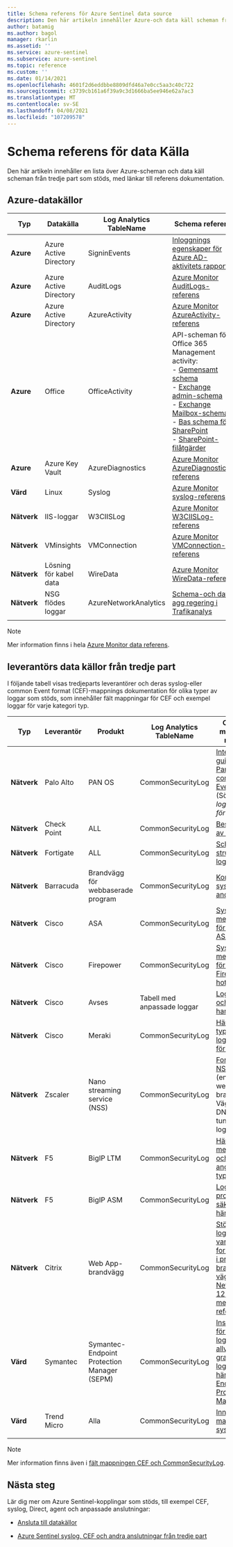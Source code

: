 ```yaml
---
title: Schema referens för Azure Sentinel data source
description: Den här artikeln innehåller Azure-och data käll scheman från tredje part som stöds av Azure Sentinel, med länkar till referens dokumentation.
author: batamig
ms.author: bagol
manager: rkarlin
ms.assetid: ''
ms.service: azure-sentinel
ms.subservice: azure-sentinel
ms.topic: reference
ms.custom: ''
ms.date: 01/14/2021
ms.openlocfilehash: 4601f2d6eddbbe8809dfd46a7e0cc5aa3c40c722
ms.sourcegitcommit: c3739cb161a6f39a9c3d1666ba5ee946e62a7ac3
ms.translationtype: MT
ms.contentlocale: sv-SE
ms.lasthandoff: 04/08/2021
ms.locfileid: "107209578"
---
```

# <a name="data-source-schema-reference"></a>Schema referens för data Källa

Den här artikeln innehåller en lista över Azure-scheman och data käll scheman från tredje part som stöds, med länkar till referens dokumentation.

## <a name="azure-data-sources"></a>Azure-datakällor

| Typ                             | Datakälla             | Log Analytics TableName | Schema referens |
| -------------------------------- | ---------------------- | ---------------------- | ---------------- |
| **Azure**                            | Azure Active Directory | SigninEvents           | [Inloggnings egenskaper för Azure AD-aktivitets rapporter](/graph/api/resources/signin#properties) |
| **Azure**                            | Azure Active Directory | AuditLogs              | [Azure Monitor AuditLogs-referens](/azure/azure-monitor/reference/tables/auditlogs) |
| **Azure**                            | Azure Active Directory | AzureActivity          | [Azure Monitor AzureActivity-referens](/azure/azure-monitor/reference/tables/azureactivity) |
| **Azure**                            | Office                 | OfficeActivity         | API-scheman för Office 365 Management activity: <br>- [Gemensamt schema ](/office/office-365-management-api/office-365-management-activity-api-schema#common-schema)   <br>- [Exchange admin-schema ](/office/office-365-management-api/office-365-management-activity-api-schema#exchange-admin-schema) <br>- [Exchange Mailbox-schema](/office/office-365-management-api/office-365-management-activity-api-schema#exchange-mailbox-schema)  <br>- [Bas schema för SharePoint](/office/office-365-management-api/office-365-management-activity-api-schema#sharepoint-base-schema)   <br>- [SharePoint-filåtgärder](/office/office-365-management-api/office-365-management-activity-api-schema#sharepoint-file-operations) |
| **Azure**                            | Azure Key Vault         | AzureDiagnostics       | [Azure Monitor AzureDiagnostics-referens](/azure/azure-monitor/reference/tables/azurediagnostics) |
| **Värd**                             | Linux                  | Syslog                 | [Azure Monitor syslog-referens](/azure/azure-monitor/reference/tables/syslog) |
| **Nätverk**                          | IIS-loggar               | W3CIISLog              | [Azure Monitor W3CIISLog-referens](/azure/azure-monitor/reference/tables/w3ciislog) |
| **Nätverk**                          | VMinsights             | VMConnection           | [Azure Monitor VMConnection-referens](/azure/azure-monitor/reference/tables/vmconnection) |
| **Nätverk**                          | Lösning för kabel data     | WireData               | [Azure Monitor WireData-referens](/azure/azure-monitor/reference/tables/wiredata) |
| **Nätverk**                          | NSG flödes loggar          | AzureNetworkAnalytics  | [Schema-och data agg regering i Trafikanalys](../network-watcher/traffic-analytics-schema.md) |
| | | | |

> [!NOTE]
> Mer information finns i hela [Azure Monitor data referens](/azure/azure-monitor/reference/).
>
## <a name="3rd-party-vendor-data-sources"></a>leverantörs data källor från tredje part

I följande tabell visas tredjeparts leverantörer och deras syslog-eller common Event format (CEF)-mappnings dokumentation för olika typer av loggar som stöds, som innehåller fält mappningar för CEF och exempel loggar för varje kategori typ.

| Typ |    Leverantör |    Produkt | Log Analytics TableName | CEF fält – mappnings referens  |
| ----- | ----- | ----- | ----- |----- |
| **Nätverk** | Palo Alto   | PAN OS    | CommonSecurityLog |   [Integrerings guide för Pan-OS 9,0 common Event format](https://docs.paloaltonetworks.com/content/dam/techdocs/en_US/pdf/cef/pan-os-90-cef-configuration-guide.pdf) (Sök efter *logg format för CEF*) |
| **Nätverk** | Check Point  |ALL   | CommonSecurityLog | [Beskrivning av logg fält](https://supportcenter.checkpoint.com/supportcenter/portal?eventSubmit_doGoviewsolutiondetails=&solutionid=sk109795)       |
| **Nätverk** | Fortigate   | ALL   | CommonSecurityLog | [Schema struktur för logg](https://docs.fortinet.com/document/fortigate/6.2.3/fortios-log-message-reference/738142/log-schema-structure)         |
| **Nätverk** | Barracuda | Brandvägg för webbaserade program |  CommonSecurityLog   | [Konfigurera syslog och andra loggar](https://campus.barracuda.com/product/webapplicationfirewall/doc/4259935/how-to-configure-syslog-and-other-logs/)  |
| **Nätverk** | Cisco | ASA | CommonSecurityLog | [Syslog-meddelanden för Cisco ASA-serien](https://www.cisco.com/c/en/us/td/docs/security/asa/syslog/b_syslog/about.html)    |
| **Nätverk** | Cisco | Firepower   | CommonSecurityLog | [Syslog-meddelanden för Cisco Firepower hot försvar](https://www.cisco.com/c/en/us/td/docs/security/firepower/Syslogs/b_fptd_syslog_guide.html)    |
| **Nätverk** | Cisco   | Avses  | Tabell med anpassade loggar  | [Logg format och versions hantering](https://docs.umbrella.com/deployment-umbrella/docs/log-formats-and-versioning)   |
| **Nätverk**   | Cisco | Meraki    | CommonSecurityLog |   [Händelse typer och logg exempel för syslog](https://documentation.meraki.com/zGeneral_Administration/Monitoring_and_Reporting/Syslog_Event_Types_and_Log_Samples)    |
| **Nätverk**   | Zscaler | Nano streaming service (NSS)|   CommonSecurityLog | [Formatera NSS-feeds](https://help.zscaler.com/zia/documentation-knowledgebase/analytics/nss/nss-feeds/formatting-nss-feeds) (endast webb-, brand Väggs-, DNS-och tunnel loggar) |
| **Nätverk**   |F5 | BigIP LTM|    CommonSecurityLog|  [Händelse meddelanden och angrepps typer](https://techdocs.f5.com/kb/en-us/products/big-ip_ltm/manuals/product/bigip-external-monitoring-implementations-13-0-0/15.html)  |
| **Nätverk** | F5  | BigIP ASM|    CommonSecurityLog|  [Loggning av program säkerhets händelser](https://techdocs.f5.com/kb/en-us/products/big-ip_asm/manuals/product/asm-implementations-13-1-0/14.html)                                                           |
| **Nätverk** | Citrix  |Web App-brandvägg   | CommonSecurityLog|    [Stöd för loggning av vanliga Event format (CEF) i program brand väggen](https://support.citrix.com/article/CTX136146) <br>  [NetScaler 12,0 syslog-meddelande referens](https://developer-docs.citrix.com/projects/netscaler-syslog-message-reference/en/12.0/)   |
|**Värd** |Symantec | Symantec-Endpoint Protection Manager (SEPM) | CommonSecurityLog|[Inställningar för extern loggning och allvarlighets grader för logg händelser för Endpoint Protection Manager](https://support.symantec.com/us/en/article.tech171741.html)|
|**Värd** |Trend Micro |Alla |CommonSecurityLog | [Innehålls mappning för syslog-CEF](https://docs.trendmicro.com/en-us/enterprise/control-manager-70/appendices/syslog-mapping-cef.aspx) |
| | | | | |

> [!NOTE]
> Mer information finns även i [fält mappningen CEF och CommonSecurityLog](cef-name-mapping.md).
> 
## <a name="next-steps"></a>Nästa steg

Lär dig mer om Azure Sentinel-kopplingar som stöds, till exempel CEF, syslog, Direct, agent och anpassade anslutningar:

- [Ansluta till datakällor](connect-data-sources.md)

- [Azure Sentinel syslog, CEF och andra anslutningar från tredje part](https://techcommunity.microsoft.com/t5/azure-sentinel/azure-sentinel-syslog-cef-and-other-3rd-party-connectors-grand/ba-p/803891)
